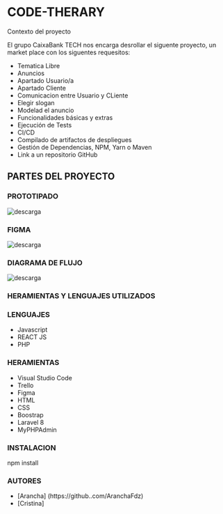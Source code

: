 # CODE-THERARY


Contexto del proyecto


El grupo CaixaBank TECH nos encarga desrollar el siguente proyecto, un market place con los siguentes requesitos:

- Tematica Libre
- Anuncios
- Apartado Usuario/a
- Apartado Cliente
- Comunicacion entre Usuario y CLiente
- Elegir slogan
- Modelad el anuncio
- Funcionalidades básicas y extras
- Ejecución de Tests
- CI/CD
- Compilado de artifactos de despliegues
- Gestión de Dependencias, NPM, Yarn o Maven
- Link a un repositorio GitHub


## PARTES DEL PROYECTO

### PROTOTIPADO


![descarga](https://user-images.githubusercontent.com/110049521/220899682-e7ec0ea6-0407-431d-9e4b-0cb23dd3e7ed.jpeg)



### FIGMA


![descarga](https://user-images.githubusercontent.com/110049521/220899708-537cf41b-6820-4ac6-b88c-97391a2ac4e2.jpeg)



### DIAGRAMA DE FLUJO


![descarga](https://user-images.githubusercontent.com/110049521/220899724-52b8c710-5592-44b4-be6e-9e55b0144847.jpeg)



### HERAMIENTAS Y LENGUAJES UTILIZADOS


### LENGUAJES

- Javascript
- REACT JS
- PHP


### HERAMIENTAS


- Visual Studio Code
- Trello
- Figma
- HTML
- CSS
- Boostrap
- Laravel 8
- MyPHPAdmin


### INSTALACION

npm install

### AUTORES
- [Arancha] (https://github..com/AranchaFdz)
- [Cristina]
